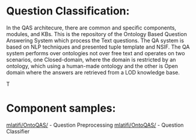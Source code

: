 # Question Classification:

In the QAS architecure, there are common and specific components, modules, and KBs.
This is the repository of the Ontology Based Question Answering System which process the Text questions. The QA system is based on NLP techniques and presented tuple template and NSIF. The QA system performs over ontologies not over free text and operates on two scenarios, one Closed-domain, where the domain is restricted by an ontology, which using a human-made ontology and the other is Open domain where the answers are retrieved from a LOD knowledge base.

T
# Component samples:
[mlatifi/OntoQAS/](https://github.com/mlatifi/OntoQAS/blob/master/representingSentences.py) - Question Preprocessing
[mlatifi/OntoQAS/](https://github.com/mlatifi/OntoQAS/blob/master/questionProcessing.py) - Question Classifier
